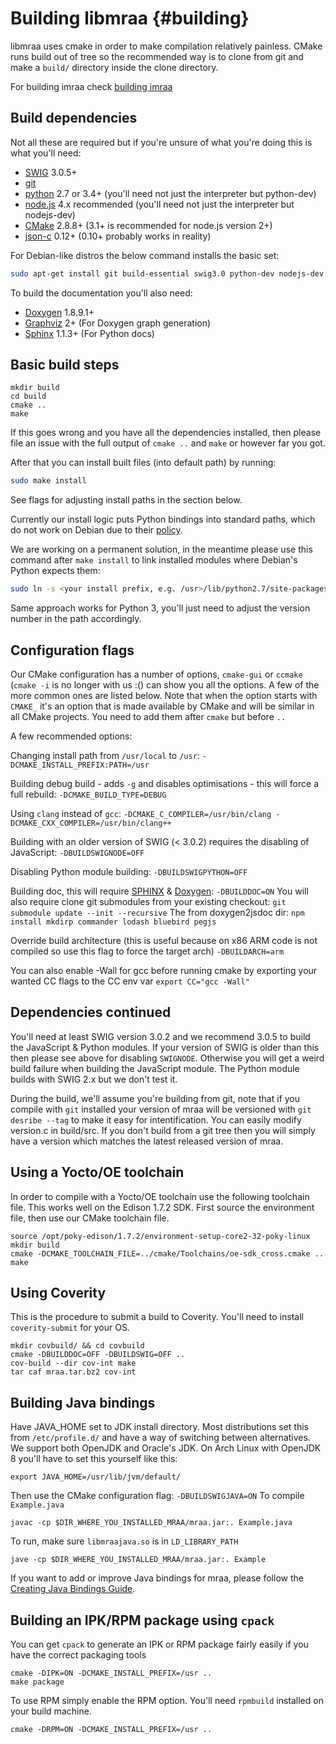 Building libmraa                         {#building}
===============
libmraa uses cmake in order to make compilation relatively painless. CMake runs
build out of tree so the recommended way is to clone from git and make a `build/`
directory inside the clone directory.

For building imraa check [building imraa](./imraa.md)
## Build dependencies
Not all these are required but if you're unsure of what you're doing this is
what you'll need:
* [SWIG](http://swig.org) 3.0.5+
* [git](http://git-scm.com)
* [python](http://python.org) 2.7 or 3.4+ (you'll need not just the interpreter but python-dev)
* [node.js](http://nodejs.org) 4.x recommended (you'll need not just the interpreter but nodejs-dev)
* [CMake](http://cmake.org) 2.8.8+ (3.1+ is recommended for node.js version 2+)
* [json-c](https://github.com/json-c/json-c) 0.12+ (0.10+ probably works in reality)

For Debian-like distros the below command installs the basic set:

```bash
sudo apt-get install git build-essential swig3.0 python-dev nodejs-dev cmake libjson-c-dev
```

To build the documentation you'll also need:
* [Doxygen](http://www.stack.nl/~dimitri/doxygen/) 1.8.9.1+
* [Graphviz](http://graphviz.org/) 2+ (For Doxygen graph generation)
* [Sphinx](http://sphinx-doc.org/) 1.1.3+ (For Python docs)


## Basic build steps

~~~~~~~~~~~~~{.sh}
mkdir build
cd build
cmake ..
make
~~~~~~~~~~~~~

If this goes wrong and you have all the dependencies installed, then please
file an issue with the full output of `cmake ..` and `make` or however far you
got.

After that you can install built files (into default path) by running:


```bash
sudo make install
```

See flags for adjusting install paths in the section below.

Currently our install logic puts Python bindings into standard paths, which
do not work on Debian due to their
 [policy](http://www.debian.org/doc/packaging-manuals/python-policy/ch-python.html#s-paths).

We are working on a permanent solution, in the meantime please use this command
after `make install` to link installed modules where Debian's Python expects
them:

```bash
sudo ln -s <your install prefix, e.g. /usr>/lib/python2.7/site-packages/* /usr/lib/python2.7/dist-packages
```

Same approach works for Python 3, you'll just need to adjust the version number
in the path accordingly.

## Configuration flags

Our CMake configuration has a number of options, `cmake-gui` or `ccmake` (`cmake -i` is
no longer with us :() can show you all the options. A few of the more common
ones are listed below. Note that when the option starts with `CMAKE_` it's an
option that is made available by CMake and will be similar in all CMake
projects. You need to add them after `cmake` but before `..`

A few recommended options:

Changing install path from `/usr/local` to `/usr`:
 `-DCMAKE_INSTALL_PREFIX:PATH=/usr`

Building debug build - adds `-g` and disables optimisations - this will force a
full rebuild:
 `-DCMAKE_BUILD_TYPE=DEBUG`

Using `clang` instead of `gcc`:
 `-DCMAKE_C_COMPILER=/usr/bin/clang -DCMAKE_CXX_COMPILER=/usr/bin/clang++`

Building with an older version of SWIG (< 3.0.2) requires the disabling of JavaScript:
 `-DBUILDSWIGNODE=OFF`

Disabling Python module building:
 `-DBUILDSWIGPYTHON=OFF`

Building doc, this will require [SPHINX](http://sphinx-doc.org) &
[Doxygen](http://doxygen.org):
 `-DBUILDDOC=ON`
You will also require clone git submodules from your existing checkout:
 `git submodule update --init --recursive`
The from doxygen2jsdoc dir:
 `npm install mkdirp commander lodash bluebird pegjs`

Override build architecture (this is useful because on x86 ARM code is not
compiled so use this flag to force the target arch)
 `-DBUILDARCH=arm`

You can also enable -Wall for gcc before running cmake by exporting your wanted
CC flags to the CC env var
  `export CC="gcc -Wall"`

## Dependencies continued

You'll need at least SWIG version 3.0.2 and we recommend 3.0.5 to build the
JavaScript & Python modules. If your version of SWIG is older than this then
please see above for disabling `SWIGNODE`. Otherwise you will get a weird build
failure when building the JavaScript module. The Python module builds with SWIG
2.x but we don't test it.

During the build, we'll assume you're building from git, note that if you
compile with `git` installed your version of mraa will be versioned with `git
desribe --tag` to make it easy for intentification. You can easily modify
version.c in build/src. If you don't build from a git tree then you will simply
have a version which matches the latest released version of mraa.

## Using a Yocto/OE toolchain

In order to compile with a Yocto/OE toolchain use the following toolchain file.
This works well on the Edison 1.7.2 SDK. First source the environment file, then
use our CMake toolchain file.

~~~~~~~~~~~~~{.sh}
source /opt/poky-edison/1.7.2/environment-setup-core2-32-poky-linux
mkdir build
cmake -DCMAKE_TOOLCHAIN_FILE=../cmake/Toolchains/oe-sdk_cross.cmake ..
make
~~~~~~~~~~~~~

## Using Coverity

This is the procedure to submit a build to Coverity. You'll need to install
`coverity-submit` for your OS.

~~~~~~~~~~~~~{.sh}
mkdir covbuild/ && cd covbuild
cmake -DBUILDDOC=OFF -DBUILDSWIG=OFF ..
cov-build --dir cov-int make
tar caf mraa.tar.bz2 cov-int
~~~~~~~~~~~~~

## Building Java bindings
Have JAVA_HOME set to JDK install directory. Most distributions set this from `/etc/profile.d/`
 and have a way of switching between alternatives. We support both OpenJDK and Oracle's JDK.
 On Arch Linux with OpenJDK 8 you'll have to set this yourself like this:
~~~~~~~~~~~~~{.sh}
export JAVA_HOME=/usr/lib/jvm/default/
~~~~~~~~~~~~~
Then use the CMake configuration flag:
 `-DBUILDSWIGJAVA=ON`
To compile `Example.java`
~~~~~~~~~~~~~{.sh}
javac -cp $DIR_WHERE_YOU_INSTALLED_MRAA/mraa.jar:. Example.java
~~~~~~~~~~~~~
To run, make sure `libmraajava.so` is in `LD_LIBRARY_PATH`
 ~~~~~~~~~~~~~{.sh}
jave -cp $DIR_WHERE_YOU_INSTALLED_MRAA/mraa.jar:. Example
~~~~~~~~~~~~~

If you want to add or improve Java bindings for mraa, please follow the [Creating Java Bindings Guide](https://github.com/intel-iot-devkit/upm/blob/master/docs/creating_java_bindings.md).

## Building an IPK/RPM package using `cpack`

You can get `cpack` to generate an IPK or RPM package fairly easily if you have
the correct packaging tools

~~~~~~~~~~~~~{.sh}
cmake -DIPK=ON -DCMAKE_INSTALL_PREFIX=/usr ..
make package
~~~~~~~~~~~~~

To use RPM simply enable the RPM option. You'll need `rpmbuild` installed on your
build machine.

~~~~~~~~~~~~~{.sh}
cmake -DRPM=ON -DCMAKE_INSTALL_PREFIX=/usr ..
~~~~~~~~~~~~~
